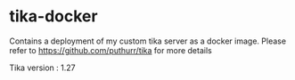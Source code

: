 # tika-docker
Contains a deployment of my custom tika server as a docker image. Please refer to https://github.com/puthurr/tika for more details

Tika version : 1.27

